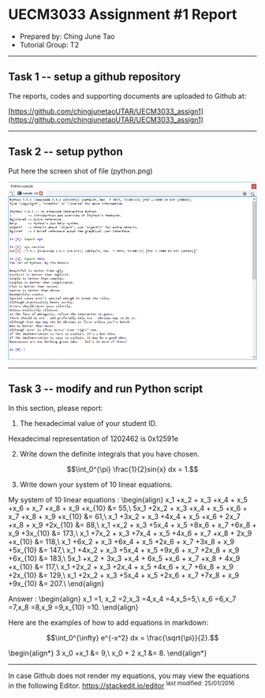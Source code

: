 UECM3033 Assignment #1 Report
========================================================

- Prepared by: Ching June Tao
- Tutorial Group: T2

--------------------------------------------------------

## Task 1 -- setup a github repository

The reports, codes and supporting documents are uploaded to Github at: 

[https://github.com/chingjunetaoUTAR/UECM3033_assign1](https://github.com/chingjunetaoUTAR/UECM3033_assign1)


---------------------------------------------------------

## Task 2 -- setup python

Put here the screen shot of file (python.png)

![python.png](python.png)


------------------------------------------------------------

## Task 3 -- modify and run Python script

In this section, please report:

1. The hexadecimal value of your student ID.
   
Hexadecimal representation of 1202462 is 0x12591e 

2. Write down the definite integrals that you have chosen.
  
$$\int_0^{\pi} \frac{1}{2}sin{x}  dx = 1.$$

3. Write down your system of 10 linear equations.

My system of 10 linear equations : 
\begin{align} x_1 +x_2 + x_3 +x_4 + x_5 +x_6 + x_7 +x_8 + x_9 +x_{10} &= 55,\\
5x_1 +2x_2 + x_3 +x_4 + x_5 +x_6 + x_7 +x_8 + x_9 +x_{10} &= 61,\\
x_1 +3x_2 + x_3 +4x_4 + x_5 +x_6 + 2x_7 +x_8 + x_9 +2x_{10} &= 88,\\
x_1 +x_2 + x_3 +5x_4 + x_5 +8x_6 + x_7 +6x_8 + x_9 +3x_{10} &= 173,\\
x_1 +7x_2 + x_3 +7x_4 + x_5 +4x_6 + x_7 +x_8 + 2x_9 +x_{10} &= 118,\\
x_1 +6x_2 + x_3 +6x_4 + x_5 +2x_6 + x_7 +3x_8 + x_9 +5x_{10} &= 147,\\
x_1 +4x_2 + x_3 +5x_4 + x_5 +9x_6 + x_7 +2x_8 + x_9 +6x_{10} &= 183,\\
5x_1 +x_2 + 3x_3 +x_4 + 6x_5 +x_6 + x_7 +x_8 + 4x_9 +x_{10} &= 117,\\
x_1 +2x_2 + x_3 +2x_4 + x_5 +4x_6 + x_7 +6x_8 + x_9 +2x_{10} &= 129,\\
x_1 +2x_2 + x_3 +5x_4 + x_5 +2x_6 + x_7 +7x_8 + x_9 +9x_{10} &= 207.\\
\end{align}

Answer : 
\begin{align} x_1 =1, x_2 =2,x_3 =4,x_4 =4,x_5=5,\\
x_6 =6,x_7 =7,x_8 =8,x_9 =9,x_{10} =10.
\end{align}

Here are the examples of how to add equations in markdown:

$$\int_0^{\infty} e^{-x^2} dx = \frac{\sqrt{\pi}}{2}.$$

\begin{align*}
3 x_0 +x_1 &= 9,\\
x_0 + 2 x_1 &= 8.
\end{align*}

-----------------------------------
In case Github does not render my equations, you may view the equations in the following Editor.
https://stackedit.io/editor
<sup>last modified: 25/01/2016</sup>

